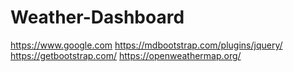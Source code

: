# Weather-Dashboard
https://www.google.com
https://mdbootstrap.com/plugins/jquery/
https://getbootstrap.com/
https://openweathermap.org/